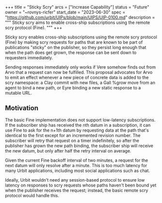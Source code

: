 +++
title = "Sticky Scry"
arcs = ["Increase Capability"]
status = "Future"
owner = "~rovnys-ricfer"
start_date = "2023-06-30"
spec = "https://github.com/urbit/UIPs/blob/main/UIPS/UIP-0100.md"
description = """
Sticky scry aims to enable cross-ship subscriptions using the remote scry protocol (Fine). 
"""
+++

Sticky scry enables cross-ship subscriptions using the remote scry protocol (Fine) by making scry requests for paths that are known to be part of publications "sticky" on the publisher, so they persist long enough that when the path does get grown, the response can be sent down to requesters immediately.

Sending responses immediately only works if Vere somehow finds out from Arvo that a request can now be fulfilled. This proposal advocates for Arvo to emit an effect whenever a new piece of concrete data is added to the scry namespace: a Clay commit with new files, a Gall %grow move from an agent to bind a new path, or Eyre binding a new static response to a mutable URL.

## Motivation

The basic Fine implementation does not support low-latency subscriptions. If the subscriber ship has received the nth datum in a subscription, it can use Fine to ask for the n+1th datum by requesting data at the path that's identical to the first except for an incremented revision number. The subscriber will retry that request on a timer indefinitely, so after the publisher has grown the new path binding, the subscriber ship will receive the new datum, but only after half the retry interval on average.

Given the current Fine backoff interval of two minutes, a request for the next datum will only resolve after a minute. This is too much latency for many Urbit applications, including most social applications such as chat.

Ideally, Urbit wouldn't need any session-based protocol to ensure low latency on responses to scry requests whose paths haven't been bound yet when the publisher receives the request; instead, the basic remote scry protocol would handle this.
